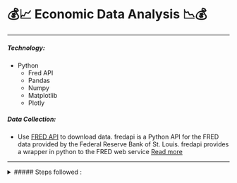 # :moneybag::chart_with_upwards_trend: Economic Data Analysis :chart_with_downwards_trend::moneybag:

<!-- 
Reff vedio : https://www.youtube.com/watch?v=R67XuYc9NQ4
Data Set : https://www.kaggle.com/code/robikscube/economic-analysis-with-pandas-youtube-tutorial/notebook
-->

---------------------------------------------------

##### Technology:
- Python
  * Fred API <!-- fred_key='40378ef4ec282efb723bf3ac977aa973' -->
  * Pandas
  * Numpy
  * Matplotlib
  * Plotly

##### Data Collection:
  * Use [FRED API](https://pypi.org/project/fredapi/) to download data. 
    fredapi is a Python API for the FRED data provided by the Federal Reserve Bank of St. Louis. fredapi provides a wrapper in python to the FRED web service
    [Read more](https://mortada.net/python-api-for-fred.html)

---------------------------------------------------
<details>

<summary>##### Steps followed :</summary>

1. Connect to FRED API
- Create FRED object using Api key

    ```python
    from fredapi import Fred
    
    fred_key='PLACE_YOUR_KEY'
    fred = Fred(api_key=fred_key)
    ```

2. Search for S&P data
    ```python
    snp_data = fred.search('S&P', order_by='popularity')
    ```
    
3. Pull Raw Data & Plot
    ```python
    sp500 =  fred.get_series(series_id = 'SP500')
    sp500.plot(figsize=(10,5), title='S&P 500', lw=2)
    ```   
    ![image](https://github.com/hashinil/python_economy_analysis/assets/33922245/a25ebc15-4489-4d3f-97a2-21d4b0ac819c)

4. Pull and Join Multiple Data Series
    ```python
    
    ```   

</details>

